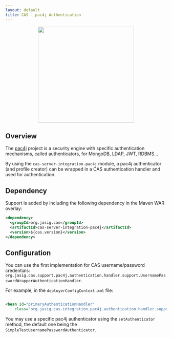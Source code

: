 ```yaml
---
layout: default
title: CAS - pac4j Authentication
---
```


<p align="center">
  <img src="https://pac4j.github.io/pac4j/img/logo-cas.png" width="300" />
</p>

## Overview
The [pac4j](https://github.com/pac4j/pac4j) project is a security engine with specific authentication mechanisms, 
called authenticators, for MongoDB, LDAP, JWT, RDBMS...

By using the `cas-server-integration-pac4j` module, a pac4j authenticator (and profile creator) can be wrapped 
in a CAS authentication handler and used for authentication.

## Dependency
Support is added by including the following dependency in the Maven WAR overlay:

```xml
<dependency>
  <groupId>org.jasig.cas</groupId>
  <artifactId>cas-server-integration-pac4j</artifactId>
  <version>${cas.version}</version>
</dependency>
```

## Configuration
You can use the first implementation for CAS username/password credentials: 
`org.jasig.cas.support.pac4j.authentication.handler.support.UsernamePasswordWrapperAuthenticationHandler`.

For example, in the `deployerConfigContext.xml` file:

```xml

<bean id="primaryAuthenticationHandler" 
    class="org.jasig.cas.integration.pac4j.authentication.handler.support.UsernamePasswordWrapperAuthenticationHandler" />
```

You may use a specific pac4j authenticator using the `setAuthenticator` method, the default one being the `SimpleTestUsernamePasswordAuthenticator`.
